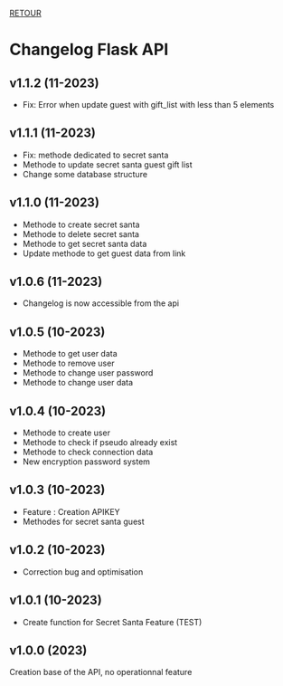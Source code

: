 [RETOUR](./)

# Changelog Flask API

## v1.1.2 (11-2023)

- Fix: Error when update guest with gift_list with less than 5 elements

## v1.1.1 (11-2023)

- Fix: methode dedicated to secret santa
- Methode to update secret santa guest gift list
- Change some database structure

## v1.1.0 (11-2023)

- Methode to create secret santa
- Methode to delete secret santa
- Methode to get secret santa data
- Update methode to get guest data from link

## v1.0.6 (11-2023)

- Changelog is now accessible from the api

## v1.0.5 (10-2023)

- Methode to get user data
- Methode to remove user
- Methode to change user password
- Methode to change user data

## v1.0.4 (10-2023)

- Methode to create user
- Methode to check if pseudo already exist
- Methode to check connection data
- New encryption password system

## v1.0.3 (10-2023)

- Feature : Creation APIKEY
- Methodes for secret santa guest

## v1.0.2 (10-2023)

- Correction bug and optimisation

## v1.0.1 (10-2023)

- Create function for Secret Santa Feature (TEST)

## v1.0.0 (2023)

Creation base of the API, no operationnal feature
